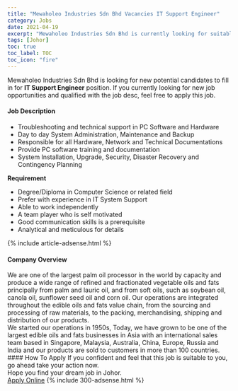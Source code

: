 ```yaml
---
title: "Mewaholeo Industries Sdn Bhd Vacancies IT Support Engineer" 
category: Jobs 
date: 2021-04-19 
excerpt: "Mewaholeo Industries Sdn Bhd is currently looking for suitable person to fill in the IT Support Engineer which based in Johor" 
tags: [Johor] 
toc: true 
toc_label: TOC 
toc_icon: "fire" 
--- 
```


<p>Mewaholeo Industries Sdn Bhd is looking for new potential candidates to fill in for <b>IT Support Engineer</b> position. If you currently looking for new job opportunities and qualified with the job desc, feel free to apply this job.
</p><div><div><h4>Job Description</h4></div><div><div><span><div><div><ul><li>Troubleshooting and technical support in PC Software and Hardware</li><li>Day to day System Administration, Maintenance and Backup</li><li>Responsible for all Hardware, Network and Technical Documentations</li><li>Provide PC software training and documentation</li><li>System Installation, Upgrade, Security, Disaster Recovery and Contingency Planning</li></ul></div><div><strong>Requirement</strong></div><ul><li>Degree/Diploma in Computer Science or related field</li><li>Prefer&#160;with experience in IT System Support</li><li>Able to work independently</li><li>A team player who is self motivated</li><li>Good communication skills is a prerequisite</li><li>Analytical and meticulous for details</li></ul></div></span></div></div></div> 
{% include article-adsense.html %} 
<div><div><h4>Company Overview</h4></div><div><div><span><div><div>
	We are one of the largest palm oil processor in the world by capacity and produce a wide range of refined and fractionated vegetable oils and fats principally from palm and lauric oil, and from soft oils, such as soybean oil, canola oil, sunflower seed oil and corn oil. Our operations are integrated throughout the edible oils and fats value chain, from the sourcing and processing of raw materials, to the packing, merchandising, shipping and distribution of our products.</div>
<div>
	We started our operations in 1950s, Today, we have grown to be one of the largest edible oils and fats businesses in Asia with an international sales team based in Singapore, Malaysia, Australia, China, Europe, Russia and India and our products are sold to customers in more than 100 countries.</div></div></span></div></div></div> 
#### How To Apply 
If you confident and feel that this job is suitable to you, go ahead take your action now. <br/> 
Hope you find your dream job in Johor. <br/> 
<a href="https://www.jobstreet.com.my/en/job/it-support-engineer-4541951?jobId=jobstreet-my-job-4541951&" class="btn btn--info" target="_blank" rel="nofollow noopenner">Apply Online</a> 
{% include 300-adsense.html %} 